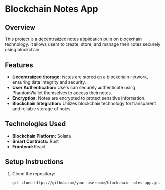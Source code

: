 # Blockchain Notes App

## Overview
This project is a decentralized notes application built on blockchain technology. It allows users to create, store, and manage their notes securely using blockchain.

## Features
- **Decentralized Storage:** Notes are stored on a blockchain network, ensuring data integrity and security.
- **User Authentication:** Users can securely authenticate using PhantomWallet themselves to access their notes.
- **Encryption:** Notes are encrypted to protect sensitive information.
- **Blockchain Integration:** Utilizes blockchain technology for transparent and reliable storage of notes.

## Technologies Used
- **Blockchain Platform:** Solana
- **Smart Contracts:** Rust
- **Frontend:** React



## Setup Instructions
1. Clone the repository:
   ```bash
   git clone https://github.com/your-username/blockchain-notes-app.git
